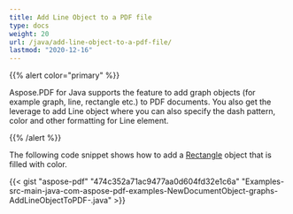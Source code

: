 ```yaml
---
title: Add Line Object to a PDF file
type: docs
weight: 20
url: /java/add-line-object-to-a-pdf-file/
lastmod: "2020-12-16"
---
```


{{% alert color="primary" %}} 

Aspose.PDF for Java supports the feature to add graph objects (for example graph, line, rectangle etc.) to PDF documents. You also get the leverage to add Line object where you can also specify the dash pattern, color and other formatting for Line element.

{{% /alert %}} 

The following code snippet shows how to add a [Rectangle](https://apireference.aspose.com/java/pdf/com.aspose.pdf/Rectangle) object that is filled with color.

{{< gist "aspose-pdf" "474c352a71ac9477aa0d604fd32e1c6a" "Examples-src-main-java-com-aspose-pdf-examples-NewDocumentObject-graphs-AddLineObjectToPDF-.java" >}}
